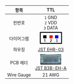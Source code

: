 
|항목|TTL|
|:---:|:---:|
|핀번호|`1` GND<br>`2` VDD<br>`3` DATA|
|다이어그램|![](/assets/images/dxl/jst_b3beha_diagram.png)|
|하우징|[JST EHR-03]|
|PCB 헤더|![](/assets/images/dxl/jst_b3beha.png)<br />[JST B3B-EH-A]|
|Wire Gauge|21 AWG|

[JST EHR-03]: http://www.jst-mfg.com/product/pdf/eng/eEH.pdf
[JST B3B-EH-A]: http://www.jst-mfg.com/product/pdf/eng/eEH.pdf
